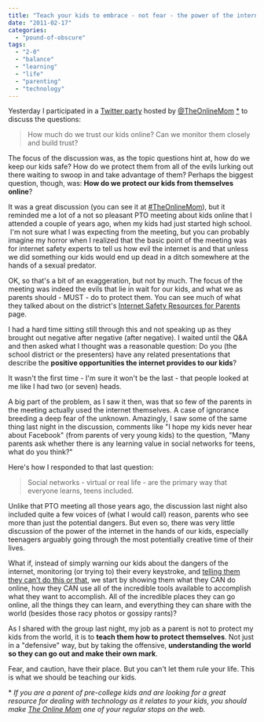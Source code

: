 ```yaml
---
title: "Teach your kids to embrace - not fear - the power of the internet"
date: "2011-02-17"
categories: 
  - "pound-of-obscure"
tags: 
  - "2-0"
  - "balance"
  - "learning"
  - "life"
  - "parenting"
  - "technology"
---
```


Yesterday I participated in a [Twitter party](http://www.theonlinemom.com/secondary.asp?id=632) hosted by [@TheOnlineMom](http://twitter.com/TheOnlineMom) [\*](#TheOnlineMom) to discuss the questions:

> How much do we trust our kids online? Can we monitor them closely and build trust?

The focus of the discussion was, as the topic questions hint at, how do we keep our kids safe? How do we protect them from all of the evils lurking out there waiting to swoop in and take advantage of them? Perhaps the biggest question, though, was: **How do we protect our kids from themselves online**?

It was a great discussion (you can see it at [#TheOnlineMom](http://search.twitter.com/search?q=%23TheOnlineMom)), but it reminded me a lot of a not so pleasant PTO meeting about kids online that I attended a couple of years ago, when my kids had just started high school.  I'm not sure what I was expecting from the meeting, but you can probably imagine my horror when I realized that the basic point of the meeting was for internet safety experts to tell us how evil the internet is and that unless we did something our kids would end up dead in a ditch somewhere at the hands of a sexual predator.

OK, so that's a bit of an exaggeration, but not by much. The focus of the meeting was indeed the evils that lie in wait for our kids, and what we as parents should - MUST - do to protect them. You can see much of what they talked about on the district's [Internet Safety Resources for Parents](http://www.pkwy.k12.mo.us/news/stories.cfm?ID=EC39D23B-1279-93A5-5D27449B3409DD22) page.

I had a hard time sitting still through this and not speaking up as they brought out negative after negative (after negative). I waited until the Q&A and then asked what I thought was a reasonable question: Do you (the school district or the presenters) have any related presentations that describe the **positive opportunities the internet provides to our kids**?

It wasn't the first time - I'm sure it won't be the last - that people looked at me like I had two (or seven) heads.

A big part of the problem, as I saw it then, was that so few of the parents in the meeting actually used the internet themselves. A case of ignorance breeding a deep fear of the unknown. Amazingly, I saw some of the same thing last night in the discussion, comments like "I hope my kids never hear about Facebook" (from parents of very young kids) to the question, "Many parents ask whether there is any learning value in social networks for teens, what do you think?"

Here's how I responded to that last question:

> Social networks - virtual or real life - are the primary way that everyone learns, teens included.

Unlike that PTO meeting all those years ago, the discussion last night also included quite a few voices of (what I would call) reason, parents who see more than just the potential dangers. But even so, there was very little discussion of the power of the internet in the hands of our kids, especially teenagers arguably going through the most potentially creative time of their lives.

What if, instead of simply warning our kids about the dangers of the internet, monitoring (or trying to) their every keystroke, and [telling them they can't do this or that](http:// "How'd that work out for your parents with you?"), we start by showing them what they CAN do online, how they CAN use all of the incredible tools available to accomplish what they want to accomplish. All of the incredible places they can go online, all the things they can learn, and everything they can share with the world (besides those racy photos or gossipy rants)?

As I shared with the group last night, my job as a parent is not to protect my kids from the world, it is to **teach them how to protect themselves**. Not just in a "defensive" way, but by taking the offensive, **understanding the world so they can go out and make their own mark**.

Fear, and caution, have their place. But you can't let them rule your life. This is what we should be teaching our kids.

\* _If you are a parent of pre-college kids and are looking for a great resource for dealing with technology as it relates to your kids, you should make [The Online Mom](http://www.theonlinemom.com/main_cmt.asp) one of your regular stops on the web._
